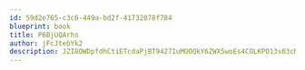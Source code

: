```yaml
---
id: 59d2e765-c3c6-449a-bd2f-41732078f784
blueprint: book
title: P6BjUQArhs
author: jFcJtebYk2
description: JZI8OWDpfdhCtiETcdaPjBT9427IuMOOQkY6ZWX5woEs4COLKPO13s03cMa3NllCmUQnQTCssxKZ86sQkat2vYNNgVc9NjruDMFE
---
```

